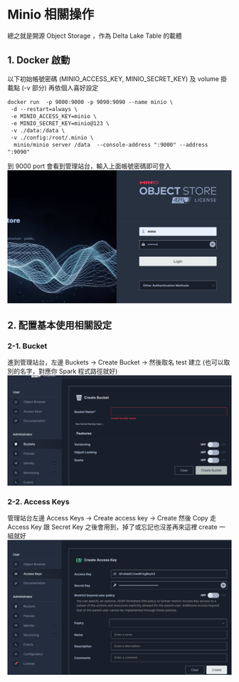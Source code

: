 # Minio 相關操作

總之就是開源 Object Storage ，作為 Delta Lake Table 的載體

## 1. Docker 啟動

以下初始帳號密碼 (MINIO_ACCESS_KEY, MINIO_SECRET_KEY) 及 volume 掛載點 (-v 部分) 再依個人喜好設定

```shell
docker run  -p 9000:9000 -p 9090:9090 --name minio \
 -d --restart=always \
 -e MINIO_ACCESS_KEY=minio \
 -e MINIO_SECRET_KEY=minio@123 \
 -v ./data:/data \
 -v ./config:/root/.minio \
  minio/minio server /data  --console-address ":9000" --address ":9090"
```

到 9000 port 會看到管理站台，輸入上面帳號密碼即可登入
![minioLogin](https://raw.githubusercontent.com/RcZo-2/spark-starter-template/refs/heads/main/assets/images/minioLogin.png)

## 2. 配置基本使用相關設定

### 2-1. Bucket
進到管理站台，左邊 Buckets -> Create Bucket -> 然後取名 test 建立 (也可以取別的名字，對應你 Spark 程式路徑就好)
![minioAminioBucketccess](https://raw.githubusercontent.com/RcZo-2/spark-starter-template/refs/heads/main/assets/images/minioBucket.png)

### 2-2. Access Keys
管理站台左邊 Access Keys -> Create access key -> Create 然後 Copy 走 Access Key 跟 Secret Key 之後會用到，掉了或忘記也沒差再來這裡 create 一組就好
![minioAccess](https://raw.githubusercontent.com/RcZo-2/spark-starter-template/refs/heads/main/assets/images/minioAccess.png)


